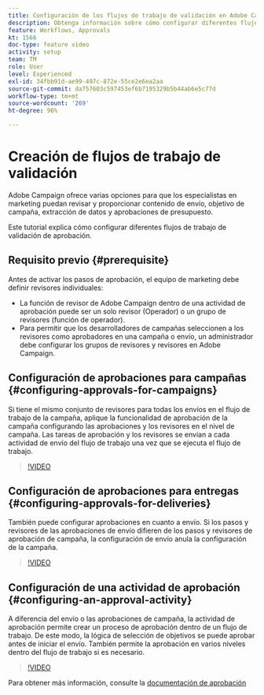 ```yaml
---
title: Configuración de los flujos de trabajo de validación en Adobe Campaign Classic
description: Obtenga información sobre cómo configurar diferentes flujos de trabajo de validación de aprobación.
feature: Workflows, Approvals
kt: 1566
doc-type: feature video
activity: setup
team: TM
role: User
level: Experienced
exl-id: 34fbb91d-ae99-497c-872e-55ce2e6ea2aa
source-git-commit: da757603c597453ef6b7195329b5b44ab6e5c77d
workflow-type: tm+mt
source-wordcount: '269'
ht-degree: 96%

---
```



# Creación de flujos de trabajo de validación

Adobe Campaign ofrece varias opciones para que los especialistas en marketing puedan revisar y proporcionar contenido de envío, objetivo de campaña, extracción de datos y aprobaciones de presupuesto.

Este tutorial explica cómo configurar diferentes flujos de trabajo de validación de aprobación.

## Requisito previo {#prerequisite}

Antes de activar los pasos de aprobación, el equipo de marketing debe definir revisores individuales:

* La función de revisor de Adobe Campaign dentro de una actividad de aprobación puede ser un solo revisor (Operador) o un grupo de revisores (función de operador).
* Para permitir que los desarrolladores de campañas seleccionen a los revisores como aprobadores en una campaña o envío, un administrador debe configurar los grupos de revisores y revisores en Adobe Campaign.

## Configuración de aprobaciones para campañas  {#configuring-approvals-for-campaigns}

Si tiene el mismo conjunto de revisores para todas los envíos en el flujo de trabajo de la campaña, aplique la funcionalidad de aprobación de la campaña configurando las aprobaciones y los revisores en el nivel de campaña. Las tareas de aprobación y los revisores se envían a cada actividad de envío del flujo de trabajo una vez que se ejecuta el flujo de trabajo.

>[!VIDEO](https://video.tv.adobe.com/v/25175?quality=12)

## Configuración de aprobaciones para entregas  {#configuring-approvals-for-deliveries}

También puede configurar aprobaciones en cuanto a envío. Si los pasos y revisores de las aprobaciones de envío difieren de los pasos y revisores de aprobación de campaña, la configuración de envío anula la configuración de la campaña.

>[!VIDEO](https://video.tv.adobe.com/v/25176?quality=12)

## Configuración de una actividad de aprobación  {#configuring-an-approval-activity}

A diferencia del envío o las aprobaciones de campaña, la actividad de aprobación permite crear un proceso de aprobación dentro de un flujo de trabajo. De este modo, la lógica de selección de objetivos se puede aprobar antes de iniciar el envío. También permite la aprobación en varios niveles dentro del flujo de trabajo si es necesario.

>[!VIDEO](https://video.tv.adobe.com/v/25174?quality=12)

Para obtener más información, consulte la [documentación de aprobación](https://experienceleague.adobe.com/docs/campaign-classic/using/automating-with-workflows/flow-control-activities/approval.html?lang=es)
